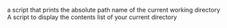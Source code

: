 a script that prints the absolute path name of the current working directory
A script to display the contents list of your current directory
